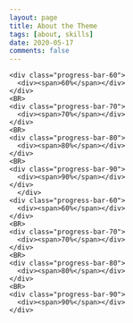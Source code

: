 ```yaml
---
layout: page
title: About the Theme
tags: [about, skills]
date: 2020-05-17
comments: false
---
```

    <div class="progress-bar-60">
      <div><span>60%</span></div>
    </div>
    <BR>
    <div class="progress-bar-70">
      <div><span>70%</span></div>
    </div>
    <BR>
    <div class="progress-bar-80">
      <div><span>80%</span></div>
    </div>
    <BR>
    <div class="progress-bar-90">
      <div><span>90%</span></div>
    </div>
      </div>
    <div class="progress-bar-60">
      <div><span>60%</span></div>
    </div>
    <BR>
    <div class="progress-bar-70">
      <div><span>70%</span></div>
    </div>
    <BR>
    <div class="progress-bar-80">
      <div><span>80%</span></div>
    </div>
    <BR>
    <div class="progress-bar-90">
      <div><span>90%</span></div>
    </div>


